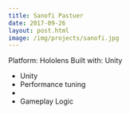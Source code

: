 ```yaml
---
title: Sanofi Pastuer
date: 2017-09-26
layout: post.html
image: /img/projects/sanofi.jpg
---
```



Platform: Hololens
Built with: Unity

- Unity
- Performance tuning
-
- Gameplay Logic
